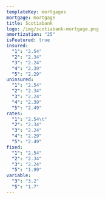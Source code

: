 ```yaml
---
templateKey: mortgages
mortgage: mortgage
title: Scotiabank
logo: /img/scotiabank-mortgage.png
amortization: "25"
isFeatured: true
insured:
  "1": "2.54"
  "2": "2.34"
  "3": "2.24"
  "4": "2.39"
  "5": "2.29"
uninsured:
  "1": "2.54"
  "2": "2.34"
  "3": "2.24"
  "4": "2.39"
  "5": "2.49"
rates:
  "1": "2.54\t"
  "2": "2.34"
  "3": "2.24"
  "4": "2.29"
  "5": "2.49"
fixed:
  "1": "2.54"
  "2": "2.34"
  "3": "2.24"
  "5": "1.99"
variable:
  "3": "3.2"
  "5": "1.7"
---
```

